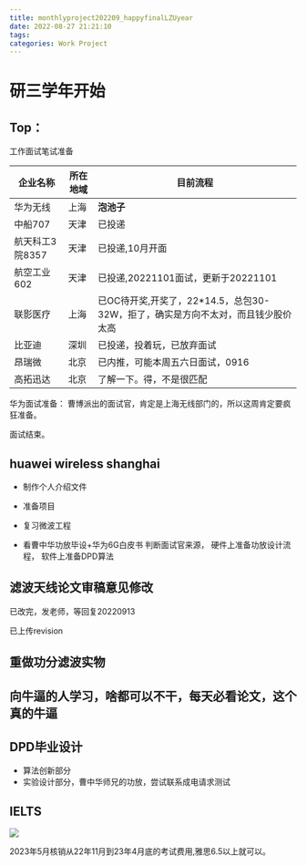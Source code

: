 ```yaml
---
title: monthlyproject202209_happyfinalLZUyear
date: 2022-08-27 21:21:10
tags:
categories: Work Project
---
```

# 研三学年开始

## Top：
工作面试笔试准备

|企业名称|所在地域|目前流程|
|---|---|---|
|华为无线|上海|**泡池子**|
|中船707|天津|已投递|
|航天科工3院8357|天津|已投递,10月开面|
|航空工业602|天津|已投递,20221101面试，更新于20221101|
|联影医疗|上海|已OC待开奖,开奖了，22*14.5，总包30-32W，拒了，确实是方向不太对，而且钱少股价太高|
|比亚迪|深圳|已投递，投着玩，已放弃面试|
|昂瑞微|北京|已内推，可能本周五六日面试，0916|
|高拓迅达|北京|了解一下。得，不是很匹配|

华为面试准备：
曹博派出的面试官，肯定是上海无线部门的，所以这周肯定要疯狂准备。

面试结束。

## huawei wireless shanghai
* 制作个人介绍文件

* 准备项目

* 复习微波工程

* 看曹中华功放毕设+华为6G白皮书
  判断面试官来源，
  硬件上准备功放设计流程，
  软件上准备DPD算法

## 滤波天线论文审稿意见修改
已改完，发老师，等回复20220913

已上传revision

## 重做功分滤波实物

## 向牛逼的人学习，啥都可以不干，每天必看论文，这个真的牛逼

## DPD毕业设计
* 算法创新部分
* 实验设计部分，曹中华师兄的功放，尝试联系成电请求测试
  



## IELTS
![](https://cdn.jsdelivr.net/gh/JC-GGBond/image-JC@master/英语学习/微信截图_20220606163928.1xol0ibeylgg.webp)

2023年5月核销从22年11月到23年4月底的考试费用,雅思6.5以上就可以。